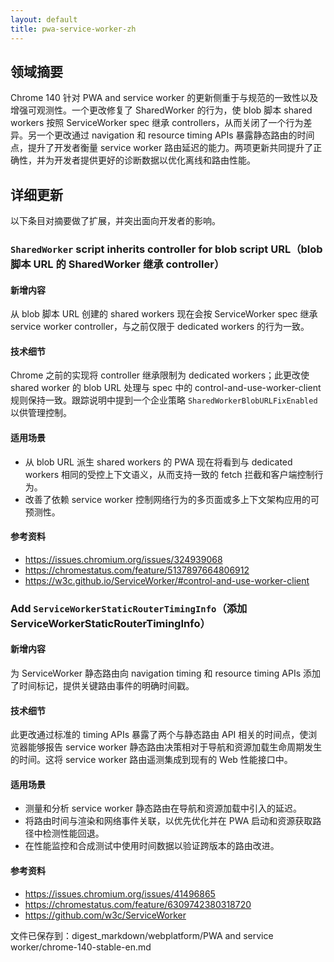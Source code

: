 ```yaml
---
layout: default
title: pwa-service-worker-zh
---
```


## 领域摘要

Chrome 140 针对 PWA and service worker 的更新侧重于与规范的一致性以及增强可观测性。一个更改修复了 SharedWorker 的行为，使 blob 脚本 shared workers 按照 ServiceWorker spec 继承 controllers，从而关闭了一个行为差异。另一个更改通过 navigation 和 resource timing APIs 暴露静态路由的时间点，提升了开发者衡量 service worker 路由延迟的能力。两项更新共同提升了正确性，并为开发者提供更好的诊断数据以优化离线和路由性能。

## 详细更新

以下条目对摘要做了扩展，并突出面向开发者的影响。

### `SharedWorker` script inherits controller for blob script URL（blob 脚本 URL 的 SharedWorker 继承 controller）

#### 新增内容
从 blob 脚本 URL 创建的 shared workers 现在会按 ServiceWorker spec 继承 service worker controller，与之前仅限于 dedicated workers 的行为一致。

#### 技术细节
Chrome 之前的实现将 controller 继承限制为 dedicated workers；此更改使 shared worker 的 blob URL 处理与 spec 中的 control-and-use-worker-client 规则保持一致。跟踪说明中提到一个企业策略 `SharedWorkerBlobURLFixEnabled` 以供管理控制。

#### 适用场景
- 从 blob URL 派生 shared workers 的 PWA 现在将看到与 dedicated workers 相同的受控上下文语义，从而支持一致的 fetch 拦截和客户端控制行为。
- 改善了依赖 service worker 控制网络行为的多页面或多上下文架构应用的可预测性。

#### 参考资料
- https://issues.chromium.org/issues/324939068
- https://chromestatus.com/feature/5137897664806912
- https://w3c.github.io/ServiceWorker/#control-and-use-worker-client

### Add `ServiceWorkerStaticRouterTimingInfo`（添加 ServiceWorkerStaticRouterTimingInfo）

#### 新增内容
为 ServiceWorker 静态路由向 navigation timing 和 resource timing APIs 添加了时间标记，提供关键路由事件的明确时间戳。

#### 技术细节
此更改通过标准的 timing APIs 暴露了两个与静态路由 API 相关的时间点，使浏览器能够报告 service worker 静态路由决策相对于导航和资源加载生命周期发生的时间。这将 service worker 路由遥测集成到现有的 Web 性能接口中。

#### 适用场景
- 测量和分析 service worker 静态路由在导航和资源加载中引入的延迟。
- 将路由时间与渲染和网络事件关联，以优先优化并在 PWA 启动和资源获取路径中检测性能回退。
- 在性能监控和合成测试中使用时间数据以验证跨版本的路由改进。

#### 参考资料
- https://issues.chromium.org/issues/41496865
- https://chromestatus.com/feature/6309742380318720
- https://github.com/w3c/ServiceWorker

文件已保存到：digest_markdown/webplatform/PWA and service worker/chrome-140-stable-en.md
